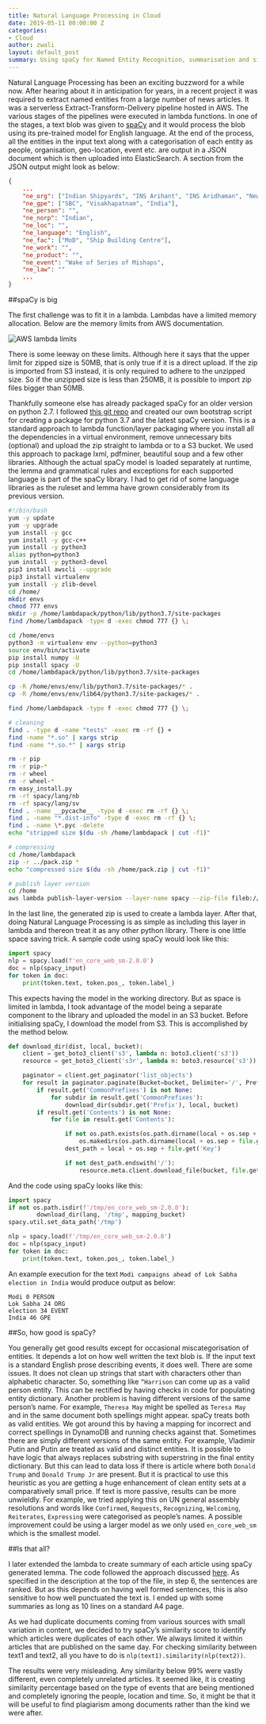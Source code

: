 ```yaml
---
title: Natural Language Processing in Cloud
date: 2019-05-11 00:00:00 Z
categories:
- Cloud
author: zwali
layout: default_post
summary: Using spaCy for Named Entity Recognition, summarisation and similarity analysis in an AWS pipeline. Lessons learned in a client project.
---
```


Natural Language Processing has been an exciting buzzword for a while now. After hearing about it in anticipation for years, in a recent project it was required to extract named entities from a large number of news articles. It was a serverless Extract-Transform-Delivery pipeline hosted in AWS. The various stages of the pipelines were executed in lambda functions. In one of the stages, a text blob was given to [spaCy](https://spacy.io/) and it would process the blob using its pre-trained model for English language. At the end of the process, all the entities in the input text along with a categorisation of each entity as people, organisation, geo-location, event etc. are output in a JSON document which is then uploaded into ElasticSearch. A section from the JSON output might look as below:

~~~ json
{
	...
	"ne_org": ["Indian Shipyards", "INS Arihant", "INS Aridhaman", "New Delhi Vayu Aerospace Review"], 
	"ne_gpe": ["SBC", "Visakhapatnam", "India"], 
	"ne_person": "", 
	"ne_norp": "Indian", 
	"ne_loc": "", 
	"ne_language": "English", 
	"ne_fac": ["MoD", "Ship Building Centre"], 
	"ne_work": "", 
	"ne_product": "", 
	"ne_event": "Wake of Series of Mishaps", 
	"ne_law": ""
	...
}
~~~

##spaCy is big 

The first challenge was to fit it in a lambda. Lambdas have a limited memory allocation. Below are the memory limits from AWS documentation.

<p><img src='{{ site.baseurl }}/zwali/assets/spacy-ner/lambda_limits.PNG' title="AWS lambda limits" alt="AWS lambda limits" /></p>

There is some leeway on these limits. Although here it says that the upper limit for zipped size is 50MB, that is only true if it is a direct upload. If the zip is imported from S3 instead, it is only required to adhere to the unzipped size. So if the unzipped size is less than 250MB, it is possible to import zip files bigger than 50MB.

Thankfully someone else has already packaged spaCy for an older version on python 2.7. I followed [this git repo](https://github.com/ryfeus/lambda-packs/tree/master/Spacy) and created our own bootstrap script for creating a package for python 3.7 and the latest spaCy version. This is a standard approach to lambda function/layer packaging where you install all the dependencies in a virtual environment, remove unnecessary bits (optional) and upload the zip straight to lambda or to a S3 bucket. We used this approach to package lxml, pdfminer, beautiful soup and a few other libraries. Although the actual spaCy model is loaded separately at runtime, the lemma and grammatical rules and exceptions for each supported language is part of the spaCy library. I had to get rid of some language libraries as the ruleset and lemma have grown considerably from its previous version.

~~~ sh
#!/bin/bash
yum -y update
yum -y upgrade
yum install -y gcc 
yum install -y gcc-c++
yum install -y python3
alias python=python3
yum install -y python3-devel
pip3 install awscli --upgrade
pip3 install virtualenv
yum install -y zlib-devel
cd /home/
mkdir envs
chmod 777 envs
mkdir -p /home/lambdapack/python/lib/python3.7/site-packages
find /home/lambdapack -type d -exec chmod 777 {} \;

cd /home/envs
python3 -m virtualenv env --python=python3
source env/bin/activate
pip install numpy -U
pip install spacy -U
cd /home/lambdapack/python/lib/python3.7/site-packages

cp -R /home/envs/env/lib/python3.7/site-packages/* .
cp -R /home/envs/env/lib64/python3.7/site-packages/* .

find /home/lambdapack -type f -exec chmod 777 {} \;

# cleaning
find . -type d -name "tests" -exec rm -rf {} +
find -name "*.so" | xargs strip
find -name "*.so.*" | xargs strip

rm -r pip
rm -r pip-*
rm -r wheel
rm -r wheel-*
rm easy_install.py
rm -rf spacy/lang/nb
rm -rf spacy/lang/sv
find . -name __pycache__ -type d -exec rm -rf {} \;
find . -name "*.dist-info" -type d -exec rm -rf {} \;
find . -name \*.pyc -delete
echo "stripped size $(du -sh /home/lambdapack | cut -f1)"

# compressing
cd /home/lambdapack
zip -r ../pack.zip *
echo "compressed size $(du -sh /home/pack.zip | cut -f1)" 

# publish layer version
cd /home
aws lambda publish-layer-version --layer-name spacy --zip-file fileb://layerpack.zip --compatible-runtimes python3.7 --region eu-west-2

~~~

In the last line, the generated zip is used to create a lambda layer. After that, doing Natural Language Processing is as simple as including this layer in lambda and thereon treat it as any other python library. There is one little space saving trick. A sample code using spaCy would look like this:

~~~ python
import spacy
nlp = spacy.load(f'en_core_web_sm-2.0.0')
doc = nlp(spacy_input)
for token in doc:
    print(token.text, token.pos_, token.label_)
~~~

This expects having the model in the working directory. But as space is limited in lambda, I took advantage of the model being a separate component to the library and uploaded the model in an S3 bucket. Before initialising spaCy, I download the model from S3. This is accomplished by the method below.

~~~ python
def download_dir(dist, local, bucket):
    client = get_boto3_client('s3', lambda n: boto3.client('s3'))
    resource = get_boto3_client('s3r', lambda n: boto3.resource('s3'))

    paginator = client.get_paginator('list_objects')
    for result in paginator.paginate(Bucket=bucket, Delimiter='/', Prefix=dist):
        if result.get('CommonPrefixes') is not None:
            for subdir in result.get('CommonPrefixes'):
                download_dir(subdir.get('Prefix'), local, bucket)
        if result.get('Contents') is not None:
            for file in result.get('Contents'):

                if not os.path.exists(os.path.dirname(local + os.sep + file.get('Key'))):
                    os.makedirs(os.path.dirname(local + os.sep + file.get('Key')))
                dest_path = local + os.sep + file.get('Key')

                if not dest_path.endswith('/'):
                    resource.meta.client.download_file(bucket, file.get('Key'), dest_path)
~~~

And the code using spaCy looks like this:

~~~ python
import spacy
if not os.path.isdir(f'/tmp/en_core_web_sm-2.0.0'):
        download_dir(lang, '/tmp', mapping_bucket)
spacy.util.set_data_path('/tmp')

nlp = spacy.load(f'/tmp/en_core_web_sm-2.0.0')
doc = nlp(spacy_input)
for token in doc:
    print(token.text, token.pos_, token.label_)
~~~

An example execution for the text `Modi campaigns ahead of Lok Sabha election in India` would produce output as below: 

~~~
Modi 0 PERSON
Lok Sabha 24 ORG
election 34 EVENT
India 46 GPE
~~~

##So, how good is spaCy? 

You generally get good results except for occasional miscategorisation of entities. It depends a lot on how well written the text blob is. If the input text is a standard English prose describing events, it does well. There are some issues. It does not clean up strings that start with characters other than alphabetic character. So, something like `“Harrison` can come up as a valid person entity. This can be rectified by having checks in code for populating entity dictionary. Another problem is having different versions of the same person’s name. For example, `Theresa May` might be spelled as `Teresa May` and in the same document both spellings might appear. spaCy treats both as valid entities. We got around this by having a mapping for incorrect and correct spellings in DynamoDB and running checks against that. Sometimes there are simply different versions of the same entity. For example, Vladimir Putin and Putin are treated as valid and distinct entities. It is possible to have logic that always replaces substring with superstring in the final entity dictionary. But this can lead to data loss if there is article where both `Donald Trump` and `Donald Trump Jr` are present. But it is practical to use this heuristic as you are getting a huge enhancement of clean entity sets at a comparatively small price. If text is more passive, results can be more unwieldly. For example, we tried applying this on UN general assembly resolutions and words like `Confirmed`, `Requests`, `Recognizing`, `Welcoming`, `Reiterates`, `Expressing` were categorised as people’s names. A possible improvement could be using a larger model as we only used `en_core_web_sm` which is the smallest model.

##Is that all? 

I later extended the lambda to create summary of each article using spaCy generated lemma. The code followed the approach discussed [here](https://github.com/KevinPike/spacy-summary/blob/master/main.py). As specified in the description at the top of the file, in step 6, the sentences are ranked. But as this depends on having well formed sentences, this is also sensitive to how well punctuated the text is. I ended up with some summaries as long as 10 lines on a standard A4 page.

As we had duplicate documents coming from various sources with small variation in content, we decided to try spaCy’s similarity score to identify which articles were duplicates of each other. We always limited it within articles that are published on the same day. For checking similarity between text1 and text2, all you have to do is `nlp(text1).similarity(nlp(text2))`.

The results were very misleading. Any similarity below 99% were vastly different, even completely unrelated articles. It seemed like, it is creating similarity percentage based on the type of events that are being mentioned and completely ignoring the people, location and time. So, it might be that it will be useful to find plagiarism among documents rather than the kind we were after.
